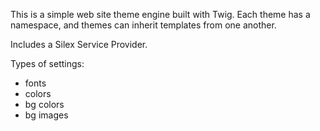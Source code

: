 This is a simple web site theme engine built with Twig. Each theme has a namespace, and themes can inherit templates from one another.

Includes a Silex Service Provider.

Types of settings:
- fonts
- colors
- bg colors
- bg images